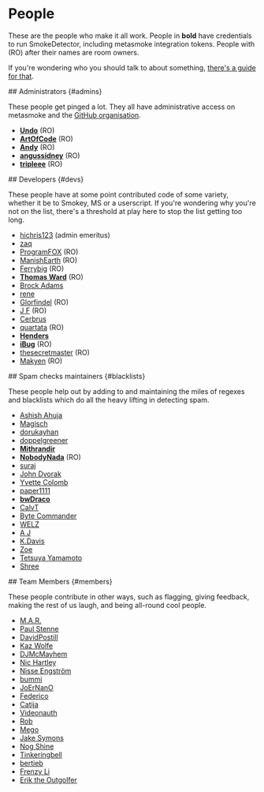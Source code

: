 ---
---

# People

These are the people who make it all work. People in **bold** have credentials to run SmokeDetector, including metasmoke integration tokens. People with (RO) after their names are room owners.

If you're wondering who you should talk to about something, [there's a guide for that](/pings/).

<section>
## Administrators {#admins}

These people get pinged a lot. They all have administrative access on metasmoke and the [GitHub organisation](https://github.com/Charcoal-SE).

*   [**Undo**](https://chat.stackexchange.com/users/73046/undo) (RO)
*   [**ArtOfCode**](https://chat.stackexchange.com/users/121520/artofcode) (RO)
*   [**Andy**](https://chat.stackexchange.com/users/66258/andy) (RO)
*   [**angussidney**](https://chat.stackexchange.com/users/145827/angussidney) (RO)
*   [**tripleee**](https://chat.stackexchange.com/users/62118/tripleee) (RO)
</section>
<section>
## Developers {#devs}

These people have at some point contributed code of some variety, whether it be to Smokey, MS or a userscript. If you're wondering why you're not on the list, there's a threshold at play here to stop the list getting too long.

*   [hichris123](https://chat.stackexchange.com/users/103081/hichris123) (admin emeritus)
*   [zaq](https://chat.stackexchange.com/users/117490/zaq)
*   [ProgramFOX](https://chat.stackexchange.com/users/88521/programfox) (RO)
*   [ManishEarth](https://chat.stackexchange.com/users/31768/manishearth) (RO)
*   [Ferrybig](https://chat.stackexchange.com/users/58529/ferrybig) (RO)
*   [**Thomas Ward**](https://chat.stackexchange.com/users/10145/thomas-ward) (RO)
*   [Brock Adams](https://chat.stackexchange.com/users/30477/brock-adams)
*   [rene](https://chat.stackexchange.com/users/60548/rene)
*   [Glorfindel](https://chat.stackexchange.com/users/164318/glorfindel) (RO)
*   [J F](https://chat.stackexchange.com/users/161943/j-f) (RO)
*   [Cerbrus](https://chat.stackexchange.com/users/126657/cerbrus)
*   [quartata](https://chat.stackexchange.com/users/167070/quartata) (RO)
*   [**Henders**](https://chat.stackexchange.com/users/211021/henders)
*   [**iBug**](https://chat.stackexchange.com/users/275329/ibug) (RO)
*   [thesecretmaster](https://chat.stackexchange.com/users/162795/thesecretmaster) (RO)
*   [Makyen](https://chat.stackexchange.com/users/156050/makyen) (RO)

</section>
<section>
## Spam checks maintainers {#blacklists}

These people help out by adding to and maintaining the miles of regexes and blacklists which do all the heavy lifting in detecting spam.

*   [Ashish Ahuja](https://chat.stackexchange.com/users/181293/ashish-ahuja)
*   [Magisch](https://chat.stackexchange.com/users/171054/magisch)
*   [dorukayhan](https://chat.stackexchange.com/users/209140/dorukayhan)
*   [doppelgreener](https://chat.stackexchange.com/users/2562/doppelgreener)
*   [**Mithrandir**](https://chat.stackexchange.com/users/133031/mithrandir)
*   [**NobodyNada**](https://chat.stackexchange.com/users/139423/nobodynada) (RO)
*   [suraj](https://chat.stackexchange.com/users/262693/suraj)
*   [John Dvorak](https://chat.stackexchange.com/users/56166/john-dvorak)
*   [Yvette Colomb](https://chat.stackexchange.com/users/178825/yvette-colomb)
*   [paper1111](https://chat.stackexchange.com/users/281674/paper1111)
*   [**bwDraco**](https://chat.stackexchange.com/users/11606/bwdraco)
*   [CalvT](https://chat.stackexchange.com/users/64521/calvt)
*   [Byte Commander](https://chat.stackexchange.com/users/137665/byte-commander)
*   [WELZ](https://chat.stackexchange.com/users/210948/welz)
*   [A J](https://chat.stackexchange.com/users/205208/a-j)
*   [K.Davis](https://chat.stackexchange.com/users/223524/k-ds)
*   [Zoe](https://chat.stackexchange.com/users/165415/zoe)
*   [Tetsuya Yamamoto](https://chat.stackexchange.com/users/279119/tetsuya-yamamoto)
*   [Shree](https://chat.stackexchange.com/users/340148/shree)

</section>
<section>
## Team Members {#members}

These people contribute in other ways, such as flagging, giving feedback, making the rest of us laugh, and being all-round cool people.

*   [M.A.R.](https://chat.stackexchange.com/users/135450/m-a-r)
*   [Paul Stenne](https://chat.stackexchange.com/users/172397/kyll)
*   [DavidPostill](https://chat.stackexchange.com/users/133966/davidpostill)
*   [Kaz Wolfe](https://chat.stackexchange.com/users/97389/kaz-wolfe)
*   [DJMcMayhem](https://chat.stackexchange.com/users/144962/djmcmayhem)
*   [Nic Hartley](https://chat.stackexchange.com/users/137388/qpaystaxes)
*   [Nisse Engström](https://chat.stackexchange.com/users/155243/nisse-engstrom)
*   [bummi](https://chat.stackexchange.com/users/54902/bummi)
*   [JoErNanO](https://chat.stackexchange.com/users/130836/joernano)
*   [Federico](https://chat.stackexchange.com/users/109603/federico)
*   [Catija](https://chat.stackexchange.com/users/139041/catija)
*   [Videonauth](https://chat.stackexchange.com/users/205533/videonauth)
*   [Rob](https://chat.stackexchange.com/users/158742/rob)
*   [Mego](https://chat.stackexchange.com/users/169713/mego)
*   [Jake Symons](https://chat.stackexchange.com/users/318454/jake-symons)
*   [Nog Shine](https://chat.stackexchange.com/users/202339/nog-shine)
*   [Tinkeringbell](https://chat.stackexchange.com/users/305737/Tinkeringbell)
*   [bertieb](https://chat.stackexchange.com/users/153555/bertieb)
*   [Frenzy Li](https://chat.stackexchange.com/users/40662/frenzy-li)
*   [Erik the Outgolfer](https://chat.stackexchange.com/users/80316/erik-the-outgolfer)
</section>
